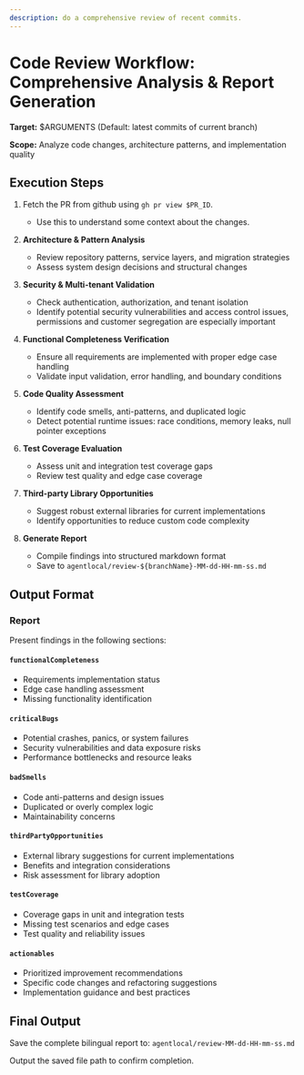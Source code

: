 ```yaml
---
description: do a comprehensive review of recent commits.
---
```

# Code Review Workflow: Comprehensive Analysis & Report Generation

**Target:** $ARGUMENTS (Default: latest commits of current branch)

**Scope:** Analyze code changes, architecture patterns, and implementation quality

## Execution Steps

1. Fetch the PR from github using `gh pr view $PR_ID`.
    - Use this to understand some context about the changes.

2. **Architecture & Pattern Analysis**
   - Review repository patterns, service layers, and migration strategies
   - Assess system design decisions and structural changes

3. **Security & Multi-tenant Validation**
   - Check authentication, authorization, and tenant isolation
   - Identify potential security vulnerabilities and access control issues, permissions and customer segregation are especially important

4. **Functional Completeness Verification**
   - Ensure all requirements are implemented with proper edge case handling
   - Validate input validation, error handling, and boundary conditions

5. **Code Quality Assessment**
   - Identify code smells, anti-patterns, and duplicated logic
   - Detect potential runtime issues: race conditions, memory leaks, null pointer exceptions

6. **Test Coverage Evaluation**
   - Assess unit and integration test coverage gaps
   - Review test quality and edge case coverage

7. **Third-party Library Opportunities**
   - Suggest robust external libraries for current implementations
   - Identify opportunities to reduce custom code complexity

8. **Generate Report**
   - Compile findings into structured markdown format
   - Save to `agentlocal/review-${branchName}-MM-dd-HH-mm-ss.md`

## Output Format

### Report

Present findings in the following sections:

#### `functionalCompleteness`
- Requirements implementation status
- Edge case handling assessment
- Missing functionality identification

#### `criticalBugs`
- Potential crashes, panics, or system failures
- Security vulnerabilities and data exposure risks
- Performance bottlenecks and resource leaks

#### `badSmells`
- Code anti-patterns and design issues
- Duplicated or overly complex logic
- Maintainability concerns

#### `thirdPartyOpportunities`
- External library suggestions for current implementations
- Benefits and integration considerations
- Risk assessment for library adoption

#### `testCoverage`
- Coverage gaps in unit and integration tests
- Missing test scenarios and edge cases
- Test quality and reliability issues

#### `actionables`
- Prioritized improvement recommendations
- Specific code changes and refactoring suggestions
- Implementation guidance and best practices

## Final Output

Save the complete bilingual report to:
`agentlocal/review-MM-dd-HH-mm-ss.md`

Output the saved file path to confirm completion.
